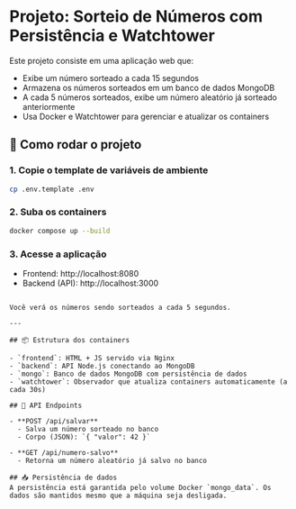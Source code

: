 # Projeto: Sorteio de Números com Persistência e Watchtower

Este projeto consiste em uma aplicação web que:
- Exibe um número sorteado a cada 15 segundos
- Armazena os números sorteados em um banco de dados MongoDB
- A cada 5 números sorteados, exibe um número aleatório já sorteado anteriormente
- Usa Docker e Watchtower para gerenciar e atualizar os containers

## 🚀 Como rodar o projeto

### 1. Copie o template de variáveis de ambiente
```bash
cp .env.template .env
```

### 2. Suba os containers
```bash
docker compose up --build
```

### 3. Acesse a aplicação
- Frontend: http://localhost:8080
- Backend (API): http://localhost:3000
```

Você verá os números sendo sorteados a cada 5 segundos.

---

## 📦 Estrutura dos containers

- `frontend`: HTML + JS servido via Nginx
- `backend`: API Node.js conectando ao MongoDB
- `mongo`: Banco de dados MongoDB com persistência de dados
- `watchtower`: Observador que atualiza containers automaticamente (a cada 30s)

## 🔌 API Endpoints

- **POST /api/salvar**
  - Salva um número sorteado no banco
  - Corpo (JSON): `{ "valor": 42 }`

- **GET /api/numero-salvo**
  - Retorna um número aleatório já salvo no banco

## 📥 Persistência de dados
A persistência está garantida pelo volume Docker `mongo_data`. Os dados são mantidos mesmo que a máquina seja desligada.
